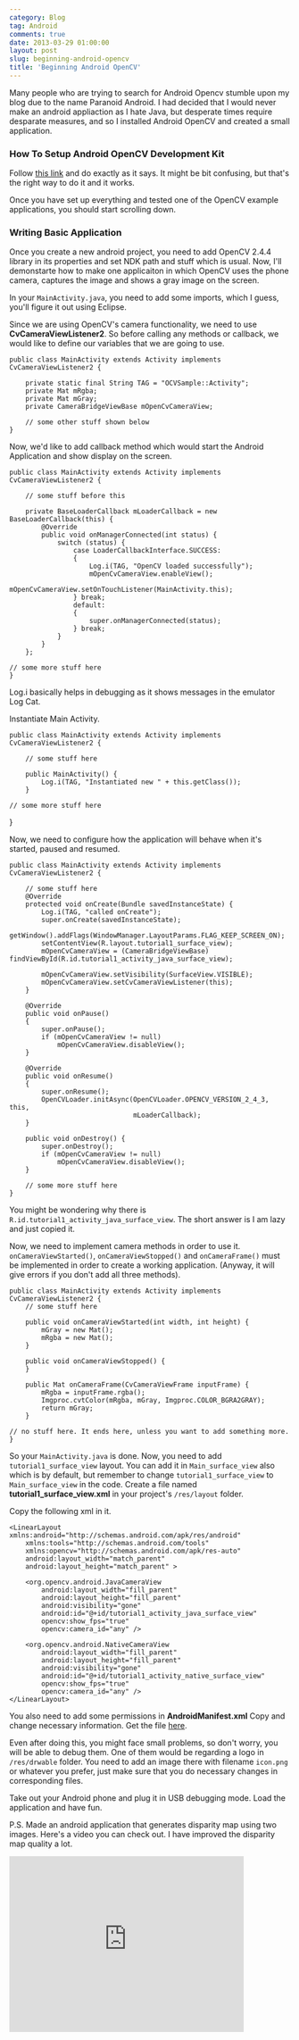 ```yaml
---
category: Blog
tag: Android
comments: true
date: 2013-03-29 01:00:00
layout: post
slug: beginning-android-opencv
title: 'Beginning Android OpenCV'
---
```


Many people who are trying to search for Android Opencv stumble upon my blog due to the name Paranoid Android. I had decided that I would never make an android appliaction as I hate Java, but desperate times require desparate measures, and so I installed Android OpenCV and created a small application.

### How To Setup Android OpenCV Development Kit

Follow [this link](http://docs.opencv.org/doc/tutorials/introduction/android_binary_package/android_dev_intro.html) and do exactly as it says. It might be bit confusing, but that's the right way to do it and it works. 

Once you have set up everything and tested one of the OpenCV example applications, you should start scrolling down.

### Writing Basic Application

Once you create a new android project, you need to add OpenCV 2.4.4 library in its properties and set NDK path and stuff which is usual. Now, I'll demonstarte how to make one applicaiton in which OpenCV uses the phone camera, captures the image and shows a gray image on the screen.

In your `MainActivity.java`, you need to add some imports, which I guess, you'll figure it out using Eclipse.

Since we are using OpenCV's camera functionality, we need to use **CvCameraViewListener2**. So before calling any methods or callback, we would like to define our variables that we are going to use.

    public class MainActivity extends Activity implements CvCameraViewListener2 {
    
        private static final String TAG = "OCVSample::Activity";
        private Mat mRgba;
        private Mat mGray;
        private CameraBridgeViewBase mOpenCvCameraView;

        // some other stuff shown below
    }

Now, we'd like to add callback method which would start the Android Application and show display on the screen.

    public class MainActivity extends Activity implements CvCameraViewListener2 {

        // some stuff before this

        private BaseLoaderCallback mLoaderCallback = new BaseLoaderCallback(this) {
            @Override
            public void onManagerConnected(int status) {
                switch (status) {
                    case LoaderCallbackInterface.SUCCESS:
                    {
                        Log.i(TAG, "OpenCV loaded successfully");
                        mOpenCvCameraView.enableView();
                        mOpenCvCameraView.setOnTouchListener(MainActivity.this);
                    } break;
                    default:
                    {
                        super.onManagerConnected(status);
                    } break;
                }
            }
        };

    // some more stuff here
    }
    
Log.i basically helps in debugging as it shows messages in the emulator Log Cat.

Instantiate Main Activity.

    public class MainActivity extends Activity implements CvCameraViewListener2 {

        // some stuff here

        public MainActivity() {
            Log.i(TAG, "Instantiated new " + this.getClass());
        }

    // some more stuff here
   }

Now, we need to configure how the application will behave when it's started, paused and resumed.

    public class MainActivity extends Activity implements CvCameraViewListener2 {

        // some stuff here
        @Override
        protected void onCreate(Bundle savedInstanceState) {
            Log.i(TAG, "called onCreate");
            super.onCreate(savedInstanceState);
            getWindow().addFlags(WindowManager.LayoutParams.FLAG_KEEP_SCREEN_ON);
            setContentView(R.layout.tutorial1_surface_view);
            mOpenCvCameraView = (CameraBridgeViewBase) findViewById(R.id.tutorial1_activity_java_surface_view);

            mOpenCvCameraView.setVisibility(SurfaceView.VISIBLE);
            mOpenCvCameraView.setCvCameraViewListener(this);
        }

        @Override
        public void onPause()
        {
            super.onPause();
            if (mOpenCvCameraView != null)
                mOpenCvCameraView.disableView();
        }

        @Override
        public void onResume()
        {
            super.onResume();
            OpenCVLoader.initAsync(OpenCVLoader.OPENCV_VERSION_2_4_3, this,
                                   mLoaderCallback);
        }

        public void onDestroy() {
            super.onDestroy();
            if (mOpenCvCameraView != null)
                mOpenCvCameraView.disableView();
        }
        
        // some more stuff here
    }

You might be wondering why there is `R.id.tutorial1_activity_java_surface_view`. The short answer is I am lazy and just copied it.

Now, we need to implement camera methods in order to use it.
`onCameraViewStarted()`, `onCameraViewStopped()` and `onCameraFrame()` must be implemented in order to create a working application. (Anyway, it will give errors if you don't add all three methods).

    public class MainActivity extends Activity implements CvCameraViewListener2 {
        // some stuff here

        public void onCameraViewStarted(int width, int height) {
            mGray = new Mat();
            mRgba = new Mat();
        }

        public void onCameraViewStopped() {
        }

        public Mat onCameraFrame(CvCameraViewFrame inputFrame) {
            mRgba = inputFrame.rgba();
            Imgproc.cvtColor(mRgba, mGray, Imgproc.COLOR_BGRA2GRAY);
            return mGray;
        }

    // no stuff here. It ends here, unless you want to add something more.
    }

So your `MainActivity.java` is done. Now, you need to add `tutorial1_surface_view` layout. You can add it in `Main_surface_view` also which is by default, but remember to change `tutorial1_surface_view` to `Main_surface_view` in the code. Create a file named **tutorial1_surface_view.xml** in your project's `/res/layout` folder.

Copy the following xml in it.

    <LinearLayout xmlns:android="http://schemas.android.com/apk/res/android"
        xmlns:tools="http://schemas.android.com/tools"
        xmlns:opencv="http://schemas.android.com/apk/res-auto"
        android:layout_width="match_parent"
        android:layout_height="match_parent" >

        <org.opencv.android.JavaCameraView
            android:layout_width="fill_parent"
            android:layout_height="fill_parent"
            android:visibility="gone"
            android:id="@+id/tutorial1_activity_java_surface_view"
            opencv:show_fps="true"
            opencv:camera_id="any" />

        <org.opencv.android.NativeCameraView
            android:layout_width="fill_parent"
            android:layout_height="fill_parent"
            android:visibility="gone"
            android:id="@+id/tutorial1_activity_native_surface_view"
            opencv:show_fps="true"
            opencv:camera_id="any" />
    </LinearLayout>

You also need to add some permissions in **AndroidManifest.xml** Copy and change necessary information. Get the file [here](https://gist.github.com/jayrambhia/5265868).

Even after doing this, you might face small problems, so don't worry, you will be able to debug them. One of them would be regarding a logo in `/res/drwable` folder. You need to add an image there with filename `icon.png` or whatever you prefer, just make sure that you do necessary changes in corresponding files.

Take out your Android phone and plug it in USB debugging mode. Load the application and have fun.

P.S. Made an android application that generates disparity map using two images. Here's a video you can check out. I have improved the disparity map quality a lot. 

<iframe width="420" height="315" src="http://www.youtube.com/embed/JYExOcmBgIE" frameborder="0" allowfullscreen></iframe>
